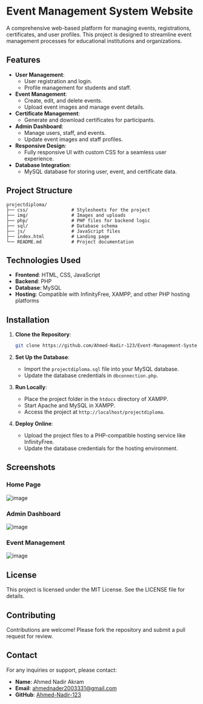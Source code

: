 # Event Management System Website

A comprehensive web-based platform for managing events, registrations, certificates, and user profiles. This project is designed to streamline event management processes for educational institutions and organizations.

## Features

- **User Management**: 
  - User registration and login.
  - Profile management for students and staff.
- **Event Management**:
  - Create, edit, and delete events.
  - Upload event images and manage event details.
- **Certificate Management**:
  - Generate and download certificates for participants.
- **Admin Dashboard**:
  - Manage users, staff, and events.
  - Update event images and staff profiles.
- **Responsive Design**:
  - Fully responsive UI with custom CSS for a seamless user experience.
- **Database Integration**:
  - MySQL database for storing user, event, and certificate data.

## Project Structure

```
projectdiploma/
├── css/                # Stylesheets for the project
├── img/                # Images and uploads
├── php/                # PHP files for backend logic
├── sql/                # Database schema
├── js/                 # JavaScript files
├── index.html          # Landing page
└── README.md           # Project documentation
```

## Technologies Used

- **Frontend**: HTML, CSS, JavaScript
- **Backend**: PHP
- **Database**: MySQL
- **Hosting**: Compatible with InfinityFree, XAMPP, and other PHP hosting platforms

## Installation

1. **Clone the Repository**:
   ```bash
   git clone https://github.com/Ahmed-Nadir-123/Event-Management-System-Website.git
   ```

2. **Set Up the Database**:
   - Import the `projectdiploma.sql` file into your MySQL database.
   - Update the database credentials in `dbconnection.php`.

3. **Run Locally**:
   - Place the project folder in the `htdocs` directory of XAMPP.
   - Start Apache and MySQL in XAMPP.
   - Access the project at `http://localhost/projectdiploma`.

4. **Deploy Online**:
   - Upload the project files to a PHP-compatible hosting service like InfinityFree.
   - Update the database credentials for the hosting environment.

## Screenshots

### Home Page
![image](https://github.com/user-attachments/assets/a978616b-5c4b-4dbe-8f42-d6cd4d8d8e3f)

### Admin Dashboard
![image](https://github.com/user-attachments/assets/4330c5a7-bb7e-4769-8d7f-c2b521f7aa89)


### Event Management
![image](https://github.com/user-attachments/assets/98e0ba71-49d4-4796-8287-9942ac9a5e32)

## License

This project is licensed under the MIT License. See the LICENSE file for details.

## Contributing

Contributions are welcome! Please fork the repository and submit a pull request for review.

## Contact

For any inquiries or support, please contact:
- **Name**: Ahmed Nadir Akram
- **Email**: ahmednader2003331@gmail.com
- **GitHub**: [Ahmed-Nadir-123](https://github.com/Ahmed-Nadir-123)
